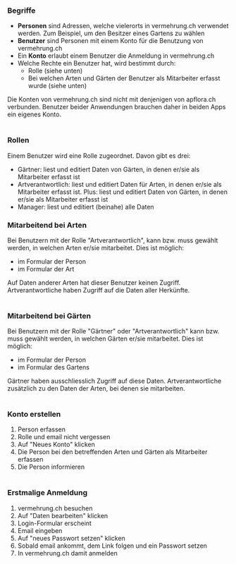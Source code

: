 ### Begriffe

- **Personen** sind Adressen, welche vielerorts in vermehrung.ch verwendet werden. Zum Beispiel, um den Besitzer eines Gartens zu wählen
- **Benutzer** sind Personen mit einem Konto für die Benutzung von vermehrung.ch
- Ein **Konto** erlaubt einem Benutzer die Anmeldung in vermehrung.ch
- Welche Rechte ein Benutzer hat, wird bestimmt durch:
  - Rolle (siehe unten)
  - Bei welchen Arten und Gärten der Benutzer als Mitarbeiter erfasst wurde (siehe unten)

Die Konten von vermehrung.ch sind nicht mit denjenigen von apflora.ch verbunden. Benutzer beider Anwendungen brauchen daher in beiden Apps ein eigenes Konto.<br/><br/>

### Rollen

Einem Benutzer wird eine Rolle zugeordnet. Davon gibt es drei:

- Gärtner: liest und editiert Daten von Gärten, in denen er/sie als Mitarbeiter erfasst ist
- Artverantwortlich: liest und editiert Daten für Arten, in denen er/sie als Mitarbeiter erfasst ist. Plus: liest und editiert Daten von Gärten, in denen er/sie als Mitarbeiter erfasst ist
- Manager: liest und editiert (beinahe) alle Daten

### Mitarbeitend bei Arten

Bei Benutzern mit der Rolle "Artverantwortlich", kann bzw. muss gewählt werden, in welchen Arten er/sie mitarbeitet. Dies ist möglich:

- im Formular der Person
- im Formular der Art

Auf Daten anderer Arten hat dieser Benutzer keinen Zugriff.<br/>
Artverantwortliche haben Zugriff auf die Daten aller Herkünfte.
<br/><br/>

### Mitarbeitend bei Gärten

Bei Benutzern mit der Rolle "Gärtner" oder "Artverantwortlich" kann bzw. muss gewählt werden, in welchen Gärten er/sie mitarbeitet. Dies ist möglich:

- im Formular der Person
- im Formular des Gartens

Gärtner haben ausschliesslich Zugriff auf diese Daten. Artverantwortliche zusätzlich zu den Daten der Arten, bei denen sie mitarbeiten.
<br/><br/>

### Konto erstellen

1. Person erfassen
2. Rolle und email nicht vergessen
3. Auf "Neues Konto" klicken
4. Die Person bei den betreffenden Arten und Gärten als Mitarbeiter erfassen
5. Die Person informieren
   <br/><br/>

### Erstmalige Anmeldung

1. vermehrung.ch besuchen
1. Auf "Daten bearbeiten" klicken
1. Login-Formular erscheint
1. Email eingeben
1. Auf "neues Passwort setzen" klicken
1. Sobald email ankommt, dem Link folgen und ein Passwort setzen
1. In vermehrung.ch damit anmelden
